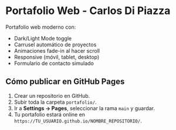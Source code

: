 # Portafolio Web - Carlos Di Piazza

Portafolio web moderno con:

- Dark/Light Mode toggle
- Carrusel automático de proyectos
- Animaciones fade-in al hacer scroll
- Responsive (móvil, tablet, desktop)
- Formulario de contacto simulado

## Cómo publicar en GitHub Pages

1. Crear un repositorio en GitHub.
2. Subir toda la carpeta `portafolio/`.
3. Ir a **Settings → Pages**, seleccionar la rama `main` y guardar.
4. Tu portafolio estará online en `https://TU_USUARIO.github.io/NOMBRE_REPOSITORIO/`.
